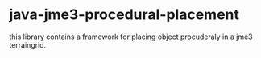 java-jme3-procedural-placement
==============================

this library contains a framework for placing object procuderaly in a jme3 terraingrid.
